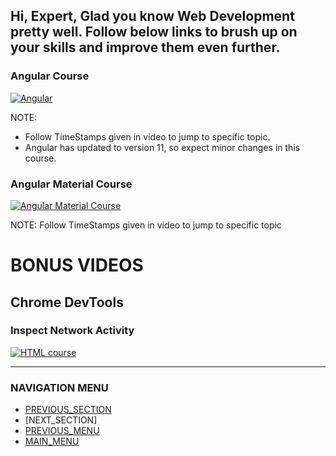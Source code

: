 
## Hi, Expert, Glad you know Web Development pretty well. Follow below links to brush up on your skills and improve them even further.

### Angular Course
[![Angular](https://img.youtube.com/vi/2OHbjep_WjQ/0.jpg)](https://www.youtube.com/watch?v=2OHbjep_WjQ)

NOTE:
- Follow TimeStamps given in video to jump to specific topic.
- Angular has updated to version 11, so expect minor changes in this course.

### Angular Material Course
[![Angular Material Course](https://img.youtube.com/vi/jUfEn032IL8/0.jpg)](https://www.youtube.com/watch?v=jUfEn032IL8)

NOTE: Follow TimeStamps given in video to jump to specific topic


# BONUS VIDEOS
## Chrome DevTools

### Inspect Network Activity
[![HTML course](https://img.youtube.com/vi/e1gAyQuIFQo/0.jpg)](https://www.youtube.com/watch?v=e1gAyQuIFQo)

------------------------------------------------------
### NAVIGATION MENU
- [PREVIOUS_SECTION](../inter/interDoc.md)
- [NEXT_SECTION]
- [PREVIOUS_MENU](../webDev.md)
- [MAIN_MENU](/README.md)
